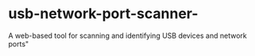 # usb-network-port-scanner-
A web-based tool for scanning and identifying USB devices and network ports"
